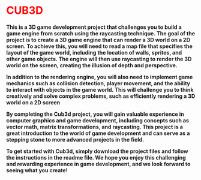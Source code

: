 <h1 style="color: red;">CUB3D</h1>

<p><strong>This is a 3D game development project that challenges you to build a game engine from scratch using the raycasting technique.
The goal of the project is to create a 3D game engine that can render a 3D world on a 2D screen. To achieve this, you will need to read a map file that specifies the layout of the game world, including the location of walls, sprites, and other game objects. The engine will then use raycasting to render the 3D world on the screen, creating the illusion of depth and perspective.</strong></p>

<p><strong>In addition to the rendering engine, you will also need to implement game mechanics such as collision detection, player movement, and the ability to interact with objects in the game world. This will challenge you to think creatively and solve complex problems, such as efficiently rendering a 3D world on a 2D screen </strong></p>

<p><strong>By completing the Cub3d project, you will gain valuable experience in computer graphics and game development, including concepts such as vector math, matrix transformations, and raycasting. This project is a great introduction to the world of game development and can serve as a stepping stone to more advanced projects in the field.</strong></p>

<p><strong>To get started with Cub3d, simply download the project files and follow the instructions in the readme file. We hope you enjoy this challenging and rewarding experience in game development, and we look forward to seeing what you create!</strong></p>

